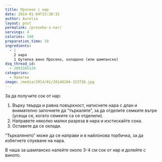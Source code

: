 ```yaml
---
title: Просеко с нар
date: 2014-01-04T15:38:15
author: Aurelia
layout: post
permalink: /proseko-s-nar/
servings: 4
calories: 140
preparation_time: 10
ingredients:
  - |
    2 нара
    1 бутилка вино Просеко, охладено (или шампанско)
dsq_thread_id:
  - 2091565124
categories:
  - Напитки
image: /media/2014/01/20140104-153736.jpg
---
```

За да получите сок от нар:

  1. Върху твърда и равна повърхност, натиснете нара с длан и внимателно започнете да &#8220;търкаляте&#8221;, за да отделите семките вътре (усеща се, когато семките са се отделили).
  2. Направете няколко малки разреза в нара и изстискайте сока.
  3. Оставете да се охлади.

&#8220;Търкалянето&#8221; може да се направи и в найлонова торбичка, за да избегнете спукване на нара.

В чаша за шампанско налейте около 3-4 см сок от нар и долейте с виното.